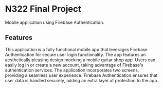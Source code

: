 # N322 Final Project

Mobile application using Firebase Authentication.

## Features

This application is a fully functional mobile app that leverages Firebase Authentication for secure user login functionality. The app features an aesthetically pleasing design mocking a mobile guitar shop app. Users can easily log in or create a new account, taking advantage of Firebase's authentication services. The application incorporates two screens, providing a seamless user experience. Firebase Authentication ensures that user data is handled securely, adding an extra layer of protection to the app.
